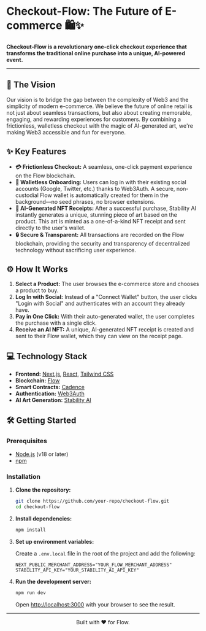 # Checkout-Flow: The Future of E-commerce 🛍️✨

**Checkout-Flow is a revolutionary one-click checkout experience that transforms the traditional online purchase into a unique, AI-powered event.**

---

## 🚀 The Vision

Our vision is to bridge the gap between the complexity of Web3 and the simplicity of modern e-commerce. We believe the future of online retail is not just about seamless transactions, but also about creating memorable, engaging, and rewarding experiences for customers. By combining a frictionless, walletless checkout with the magic of AI-generated art, we're making Web3 accessible and fun for everyone.

## ✨ Key Features

*   **💳 Frictionless Checkout:** A seamless, one-click payment experience on the Flow blockchain.
*   **🔑 Walletless Onboarding:** Users can log in with their existing social accounts (Google, Twitter, etc.) thanks to Web3Auth. A secure, non-custodial Flow wallet is automatically created for them in the background—no seed phrases, no browser extensions.
*   **🎨 AI-Generated NFT Receipts:** After a successful purchase, Stability AI instantly generates a unique, stunning piece of art based on the product. This art is minted as a one-of-a-kind NFT receipt and sent directly to the user's wallet.
*   **🔒 Secure & Transparent:** All transactions are recorded on the Flow blockchain, providing the security and transparency of decentralized technology without sacrificing user experience.

## ⚙️ How It Works

1.  **Select a Product:** The user browses the e-commerce store and chooses a product to buy.
2.  **Log In with Social:** Instead of a "Connect Wallet" button, the user clicks "Login with Social" and authenticates with an account they already have.
3.  **Pay in One Click:** With their auto-generated wallet, the user completes the purchase with a single click.
4.  **Receive an AI NFT:** A unique, AI-generated NFT receipt is created and sent to their Flow wallet, which they can view on the receipt page.

## 💻 Technology Stack

*   **Frontend:** [Next.js](https://nextjs.org), [React](https://reactjs.org), [Tailwind CSS](https://tailwindcss.com)
*   **Blockchain:** [Flow](https://www.onflow.org)
*   **Smart Contracts:** [Cadence](https://developers.flow.com/cadence)
*   **Authentication:** [Web3Auth](https://web3auth.io)
*   **AI Art Generation:** [Stability AI](https://stability.ai)

## 🛠️ Getting Started

### Prerequisites

*   [Node.js](https://nodejs.org) (v18 or later)
*   [npm](https://www.npmjs.com)

### Installation

1.  **Clone the repository:**
    ```bash
    git clone https://github.com/your-repo/checkout-flow.git
    cd checkout-flow
    ```

2.  **Install dependencies:**
    ```bash
    npm install
    ```

3.  **Set up environment variables:**

    Create a `.env.local` file in the root of the project and add the following:

    ```
    NEXT_PUBLIC_MERCHANT_ADDRESS="YOUR_FLOW_MERCHANT_ADDRESS"
    STABILITY_API_KEY="YOUR_STABILITY_AI_API_KEY"
    ```

4.  **Run the development server:**
    ```bash
    npm run dev
    ```

    Open [http://localhost:3000](http://localhost:3000) with your browser to see the result.

---

<p align="center">
  Built with ❤️ for Flow.
</p>
